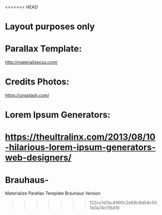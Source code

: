 <<<<<<< HEAD
# Layout purposes only


Parallax Template:
==================

http://materializecss.com/


Credits Photos:
===============

https://unsplash.com/


Lorem Ipsum Generators:
=======================

https://theultralinx.com/2013/08/10-hilarious-lorem-ipsum-generators-web-designers/
=======
# Brauhaus-
Materialize Parallax Template Brauhaus Version
>>>>>>> f22cc1d7ac4990c2e69c9d04c501e0a74c116d19
